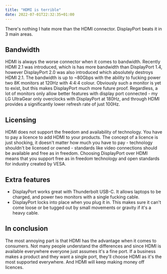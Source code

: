 ```yaml
---
title: "HDMI is terrible"
date: 2022-07-01T22:32:35+01:00
---
```


There's nothing I hate more than the HDMI connector. DisplayPort beats it in 3 main areas.

## Bandwidth
HDMI is always the worse connector when it comes to bandwidth. Recently HDMI 2.1 was introduced, which is has more bandwidth than DisplayPort 1.4, however DisplayPort 2.0 was also introduced which absolutely destroys HDMI 2.1. The bandwidth is up to ~80Gbps with the ability to fucking power two 8K monitors at 120Hz with 4:4:4 colour. Obviously such a monitor is yet to exist, but this makes DisplayPort much more future proof. Regardless, a lot of monitors only allow better features with display port connected - my LG UltraGear only overclocks with DisplayPort at 180Hz, and through HDMI provides a significantly lower refresh rate of just 100Hz.

## Licensing
HDMI does not support the freedom and availability of technology. You have to pay a licence to add HDMI to your products. The concept of a licence is just shocking, it doesn't matter how much you have to pay - technology shouldn't be licensed or owned - standards like video connections should be available and free as in freedom. Choosing DisplayPort over HDMI means that you support free as in freedom technology and open standards for industry created by VESA.

## Extra features
* DisplayPort works great with Thunderbolt USB-C. It allows laptops to be charged, and power two monitors with a single fucking cable.
* DisplayPort locks into place when you plug it in. This makes sure it can't come loose or be tugged out by small movements or gravity if it's a heavy cable.

## In conclusion
The most annoying part is that HDMI has the advantage when it comes to consumers. Not many people understand the differences and since HDMI is available everywhere everyone just assumes it's a fine port. If a business makes a product and they want a single port, they'll choose HDMI as it's the most supported everywhere. And HDMI will keep making money off licences.
